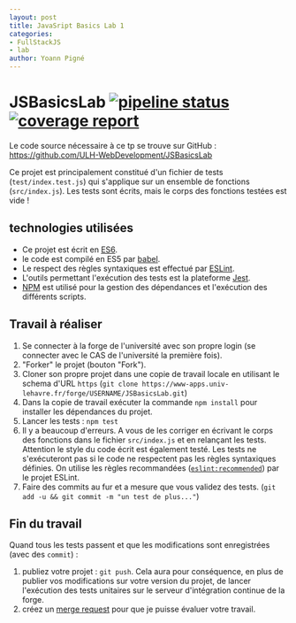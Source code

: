 ```yaml
---
layout: post
title: JavaSript Basics Lab 1
categories:
- FullStackJS
- lab
author: Yoann Pigné
---
```



# JSBasicsLab [![pipeline status](https://www-apps.univ-lehavre.fr/forge/WEB-IHM/JSBasicsLab/badges/master/pipeline.svg)](https://www-apps.univ-lehavre.fr/forge/WEB-IHM/JSBasicsLab/commits/master)  [![coverage report](https://www-apps.univ-lehavre.fr/forge/WEB-IHM/JSBasicsLab/badges/master/coverage.svg)](https://www-apps.univ-lehavre.fr/forge/WEB-IHM/JSBasicsLab/commits/master)

Le code source nécessaire à ce tp se trouve sur GitHub : <https://github.com/ULH-WebDevelopment/JSBasicsLab>

Ce projet est principalement constitué d'un fichier de tests (`test/index.test.js`) qui s'applique sur un ensemble de fonctions (`src/index.js`). Les tests sont écrits, mais le corps des fonctions testées est vide !

## technologies utilisées

- Ce projet est écrit en [ES6](http://www.ecma-international.org/ecma-262/6.0/index.html).
- le code est compilé en ES5 par [babel](https://babeljs.io/).
- Le respect des règles syntaxiques est effectué par [ESLint](https://eslint.org/).
- L'outils permettant l'exécution des tests est la plateforme [Jest](http://facebook.github.io/jest/).
- [NPM](https://www.npmjs.com/) est utilisé pour la gestion des dépendances et l'exécution des différents scripts.

## Travail à réaliser

1. Se connecter à la forge de l'université avec son propre login (se connecter avec le CAS de l'université la première fois).
1. "Forker" le projet (bouton "Fork").
1. Cloner son propre projet dans une copie de travail locale en utilisant le schema d'URL `https` (`git clone https://www-apps.univ-lehavre.fr/forge/USERNAME/JSBasicsLab.git`)
1. Dans la copie de travail  exécuter la commande `npm install` pour installer les dépendances du projet.
1. Lancer les tests : `npm test`
1. Il y a beaucoup d'erreurs. A vous de les corriger en écrivant le corps des fonctions dans le fichier `src/index.js` et en relançant les tests. Attention le style du code écrit est également testé. Les tests ne s'exécuteront pas si le code ne respectent pas les règles syntaxiques définies. On utilise les règles recommandées ([`eslint:recommended`](https://eslint.org/docs/rules/)) par le projet ESLint.
1. Faire des commits au fur et a mesure que vous validez des tests. (`git add -u && git commit -m "un test de plus..."`)

## Fin du travail

Quand tous les tests passent et que les modifications sont enregistrées (avec des `commit`) :

1. publiez votre projet : `git push`. Cela aura pour conséquence, en plus de publier vos modifications sur votre version du projet, de lancer l'exécution des tests unitaires sur le serveur d'intégration continue de la forge. 
2. créez un [merge request](https://docs.gitlab.com/ee/gitlab-basics/add-merge-request.html) pour que je puisse évaluer votre travail.
